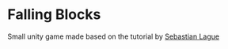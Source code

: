 # Falling Blocks

Small unity game made based on the tutorial by [Sebastian Lague](https://youtu.be/OspvMh3UWPU)